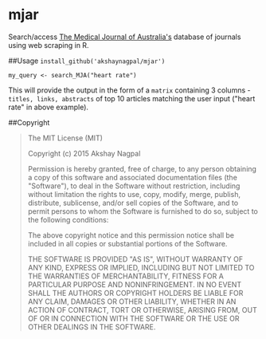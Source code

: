 # mjar
Search/access [The Medical Journal of Australia's](https://www.mja.com.au) database of journals using web scraping in R.

##Usage
`install_github('akshaynagpal/mjar')`

`my_query <- search_MJA("heart rate")`

This will provide the output in the form of a `matrix` containing 3 columns - `titles, links, abstracts` of top 10 articles matching the user input ("heart rate" in above example).

##Copyright
>
>The MIT License (MIT)
>
>Copyright (c) 2015 Akshay Nagpal
>
>Permission is hereby granted, free of charge, to any person obtaining a copy
of this software and associated documentation files (the "Software"), to deal
in the Software without restriction, including without limitation the rights
to use, copy, modify, merge, publish, distribute, sublicense, and/or sell
copies of the Software, and to permit persons to whom the Software is
furnished to do so, subject to the following conditions:
>
>The above copyright notice and this permission notice shall be included in all
copies or substantial portions of the Software.
>
>THE SOFTWARE IS PROVIDED "AS IS", WITHOUT WARRANTY OF ANY KIND, EXPRESS OR
IMPLIED, INCLUDING BUT NOT LIMITED TO THE WARRANTIES OF MERCHANTABILITY,
FITNESS FOR A PARTICULAR PURPOSE AND NONINFRINGEMENT. IN NO EVENT SHALL THE
AUTHORS OR COPYRIGHT HOLDERS BE LIABLE FOR ANY CLAIM, DAMAGES OR OTHER
LIABILITY, WHETHER IN AN ACTION OF CONTRACT, TORT OR OTHERWISE, ARISING FROM,
OUT OF OR IN CONNECTION WITH THE SOFTWARE OR THE USE OR OTHER DEALINGS IN THE
SOFTWARE.
